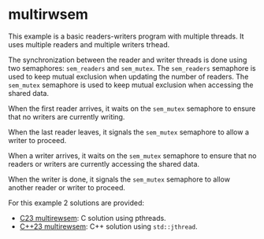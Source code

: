 # multirwsem

This example is a basic readers-writers program with multiple threads. It 
uses multiple readers and multiple writers trhead.

The synchronization between the reader and writer threads is done using two 
semaphores: `sem_readers` and `sem_mutex`. The `sem_readers` semaphore is 
used to keep mutual exclusion when updating the number of readers. The 
`sem_mutex` semaphore is used to keep mutual exclusion when accessing the 
shared data.

When the first reader arrives, it waits on the `sem_mutex` semaphore to 
ensure that no writers are currently writing. 

When the last reader leaves, it signals the `sem_mutex` semaphore to allow a 
writer to proceed.

When a writer arrives, it waits on the `sem_mutex` semaphore to ensure that 
no readers or writers are currently accessing the shared data. 

When the writer is done, it signals the `sem_mutex` semaphore to allow 
another reader or writer to proceed.

For this example 2 solutions are provided:
- [C23 multirewsem](../c23/multirwsem/main.c): C solution using pthreads.
- [C++23 multirewsem](../cpp23/multirwsem/main.cpp): C++ solution using
  `std::jthread`.